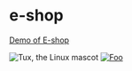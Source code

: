 # e-shop

<a href="https://e-shop-vert.vercel.app/">Demo of E-shop</a> 


![Tux, the Linux mascot]()
<a href="https://e-shop-vert.vercel.app/" rel="some text">![Foo](https://res.cloudinary.com/nyominkhat/image/upload/v1679080632/Screenshot_2023-03-18_014621_mt3537.png)</a>

